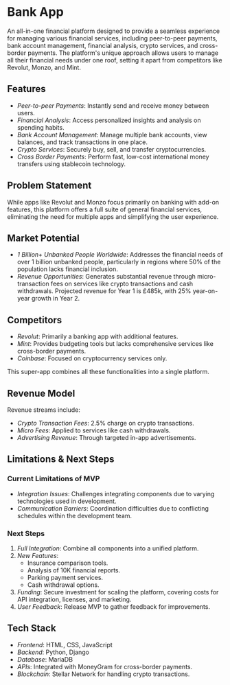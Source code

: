 # Bank App

An all-in-one financial platform designed to provide a seamless experience for managing various financial services, including peer-to-peer payments, bank account management, financial analysis, crypto services, and cross-border payments. The platform's unique approach allows users to manage all their financial needs under one roof, setting it apart from competitors like Revolut, Monzo, and Mint.

## Features

- *Peer-to-peer Payments*: Instantly send and receive money between users.
- *Financial Analysis*: Access personalized insights and analysis on spending habits.
- *Bank Account Management*: Manage multiple bank accounts, view balances, and track transactions in one place.
- *Crypto Services*: Securely buy, sell, and transfer cryptocurrencies.
- *Cross Border Payments*: Perform fast, low-cost international money transfers using stablecoin technology.

## Problem Statement

While apps like Revolut and Monzo focus primarily on banking with add-on features, this platform offers a full suite of general financial services, eliminating the need for multiple apps and simplifying the user experience.

## Market Potential

- *1 Billion+ Unbanked People Worldwide*: Addresses the financial needs of over 1 billion unbanked people, particularly in regions where 50% of the population lacks financial inclusion.
- *Revenue Opportunities*: Generates substantial revenue through micro-transaction fees on services like crypto transactions and cash withdrawals. Projected revenue for Year 1 is £485k, with 25% year-on-year growth in Year 2.

## Competitors

- *Revolut*: Primarily a banking app with additional features.
- *Mint*: Provides budgeting tools but lacks comprehensive services like cross-border payments.
- *Coinbase*: Focused on cryptocurrency services only.

This super-app combines all these functionalities into a single platform.

## Revenue Model

Revenue streams include:
- *Crypto Transaction Fees*: 2.5% charge on crypto transactions.
- *Micro Fees*: Applied to services like cash withdrawals.
- *Advertising Revenue*: Through targeted in-app advertisements.

## Limitations & Next Steps

### Current Limitations of MVP
- *Integration Issues*: Challenges integrating components due to varying technologies used in development.
- *Communication Barriers*: Coordination difficulties due to conflicting schedules within the development team.

### Next Steps
1. *Full Integration*: Combine all components into a unified platform.
2. *New Features*:
   - Insurance comparison tools.
   - Analysis of 10K financial reports.
   - Parking payment services.
   - Cash withdrawal options.
3. *Funding*: Secure investment for scaling the platform, covering costs for API integration, licenses, and marketing.
4. *User Feedback*: Release MVP to gather feedback for improvements.

## Tech Stack

- *Frontend*: HTML, CSS, JavaScript
- *Backend*: Python, Django
- *Database*: MariaDB
- *APIs*: Integrated with MoneyGram for cross-border payments.
- *Blockchain*: Stellar Network for handling crypto transactions.

